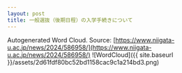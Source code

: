 ```yaml
---
layout: post
title: 一般選抜（後期日程）の入学手続きについて
---
```

Autogenerated Word Cloud.
Source\: [https://www.niigata-u.ac.jp/news/2024/586958/](https://www.niigata-u.ac.jp/news/2024/586958/)
![WordCloud]({{ site.baseurl }}/assets/2d61fdf80bc52bd1158cac9c1a214bd3.png)